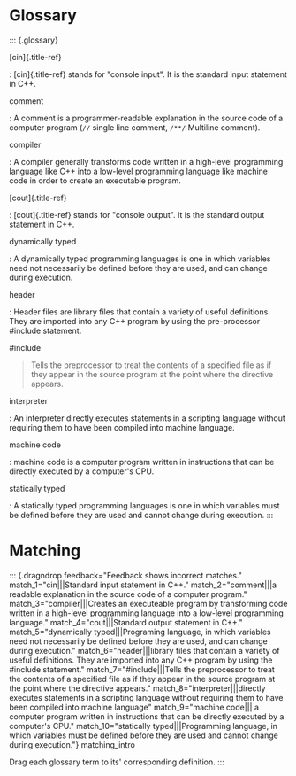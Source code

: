 # Glossary

::: {.glossary}

[cin]{.title-ref}

:   [cin]{.title-ref} stands for \"console input\". It is the standard
    input statement in C++.

comment

:   A comment is a programmer-readable explanation in the source code of
    a computer program (`//` single line comment, `/**/` Multiline
    comment).

compiler

:   A compiler generally transforms code written in a high-level
    programming language like C++ into a low-level programming language
    like machine code in order to create an executable program.

[cout]{.title-ref}

:   [cout]{.title-ref} stands for \"console output\". It is the standard
    output statement in C++.

dynamically typed

:   A dynamically typed programming languages is one in which variables
    need not necessarily be defined before they are used, and can change
    during execution.

header

:   Header files are library files that contain a variety of useful
    definitions. They are imported into any C++ program by using the
    pre-processor \#include statement.

\#include

> Tells the preprocessor to treat the contents of a specified file as if
> they appear in the source program at the point where the directive
> appears.

interpreter

:   An interpreter directly executes statements in a scripting language
    without requiring them to have been compiled into machine language.

machine code

:   machine code is a computer program written in instructions that can
    be directly executed by a computer\'s CPU.

statically typed

:   A statically typed programming languages is one in which variables
    must be defined before they are used and cannot change during
    execution.
:::

# Matching

::: {.dragndrop feedback="Feedback shows incorrect matches." match_1="cin|||Standard input statement in C++." match_2="comment|||a readable explanation  in the source code of a computer program." match_3="compiler|||Creates an executeable program by transforming code written in a high-level programming language into a low-level programming language." match_4="cout|||Standard output statement in C++." match_5="dynamically typed|||Programing language, in which variables need not necessarily be defined before they are used, and can change during execution." match_6="header|||library files that contain a variety of useful definitions. They are imported into any C++ program by using the #include statement." match_7="#include|||Tells the preprocessor to treat the contents of a specified file as if they appear in the source program at the point where the directive appears." match_8="interpreter|||directly executes statements in a scripting language without requiring them to have been compiled into machine language" match_9="machine code||| a computer program written in instructions that can be directly executed by a computer's CPU." match_10="statically typed|||Programming language,  in which variables must be defined before they are used and cannot change during execution."}
matching_intro

Drag each glossary term to its\' corresponding definition.
:::

